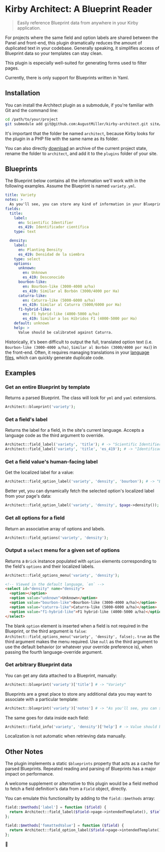 # Kirby Architect: A Blueprint Reader

> Easily reference Blueprint data from anywhere in your Kirby application.

For projects where the same field and option labels are shared between the Panel and front-end, this plugin dramatically reduces the amount of duplicated text in your codebase. Generally speaking, it simplifies access of Blueprint data so your templates can stay clean.

This plugin is especially well-suited for generating forms used to filter pages.

Currently, there is only support for Blueprints written in Yaml.


## Installation

You can install the Architect plugin as a submodule, if you're familiar with Git and the command line:

```sh
cd /path/to/your/project
git submodule add git@github.com:AugustMiller/kirby-architect.git site/plugins/architect
```

It's important that the folder be named `architect`, because Kirby looks for the plugin in a PHP file with the same name as its folder.

You can also directly [download](https://github.com/AugustMiller/kirby-architect/archive/master.zip) an archive of the current project state, rename the folder to `architect`, and add it to the `plugins` folder of your site.


## Blueprints

The Blueprint below contains all the information we'll work with in the following examples. Assume the Blueprint is named `variety.yml`.

```yml
title: Variety
notes: >
  As you'll see, you can store any kind of information in your Blueprints, and access it anywhere!
fields:
  title:
    label:
      en: Scientific Identifier
      es_419: Identificador científica
    type: text

  density:
    label:
      en: Planting Density
      es_419: Densidad de la siembra
    type: select
    options:
      unknown:
        en: Unknown
        es_419: Desconocido
      bourbon-like:
        en: Bourbon-like (3000-4000 a/ha)
        es_419: Similar al Borbón (3000/4000 por Ha)
      caturra-like:
        en: Caturra-like (5000-6000 a/ha)
        es_419: Similar al Caturra (5000/6000 por Ha)
      f1-hybrid-like:
        en: F1 hybrid-like (4000-5000 a/ha)
        es_419: Similar a los Híbridos F1 (4000-5000 por Ha)
    default: unknown
    help: >
      Value should be calibrated against Caturra.
```

Historically, it's been difficult to output the full, translated option text (i.e. `Bourbon-like (3000-4000 a/ha)`, `Similar al Borbón (3000/4000 por Ha)`) in the front-end. Often, it requires managing translations in your [language files](https://getkirby.com/docs/languages/variables), which can quickly generate duplicate code.

## Examples

### Get an entire Blueprint by template

Returns a parsed Blueprint. The class will look for `yml` and `yaml` extensions.

```php
Architect::blueprint('variety');
```

### Get a field's label

Returns the label for a field, in the site's current language. Accepts a language code as the third argument to override.

```php
Architect::field_label('variety', 'title'); # -> "Scientific Identifier"
Architect::field_label('variety', 'title', 'es_419'); # -> "Identificador científica"
```

### Get a field value's human-facing label

Get the localized label for a value:

```php
Architect::field_option_label('variety', 'density', 'bourbon'); # -> "Bourbon-like (3000-4000 a/ha)"
```

Better yet, you can dynamically fetch the selected option's localized label from your page's data:

```php
Architect::field_option_label('variety', 'density', $page->density());
```

### Get all options for a field

Return an associative array of options and labels.

```php
Architect::field_options('variety', 'density');
```

### Output a `select` menu for a given set of options

Returns a `Brick` instance populated with `option` elements corresponding to the field's `options` and their localized labels.

```php
Architect::field_options_menu('variety', 'density');
```

```html
<!-- Viewed in the default language, `en` -->
<select id="density" name="density">
  <option></option>
  <option value="unknown">Unknown</option>
  <option value="bourbon-like">Bourbon-like (3000-4000 a/ha)</option>
  <option value="caturra-like">Caturra-like (5000-6000 a/ha)</option>
  <option value="f1-hybrid-like">F1 hybrid-like (4000-5000 a/ha)</option>
</select>
```

The blank `option` element is inserted when a field is not required in the Blueprint, or the third argument is `false`: `Architect::field_options_menu('variety', 'density', false);`. `true` as the third argument makes the menu required. Use `null` as the third argument to use the default behavior (or whatever your override preference is), when passing the fourth language-override argument.

### Get arbitrary Blueprint data

You can get any data attached to a Blueprint, manually:

```php
Architect::blueprint('variety')['title'] # -> "Variety"
```

Blueprints are a great place to store any additional data you may want to associate with a particular template:

```php
Architect::blueprint('variety')['notes'] # -> "As you'll see, you can store any kind of information in your Blueprints, and access it anywhere!"
```

The same goes for data inside each field:

```php
Architect::field_info('variety', 'density')['help'] # -> Value should be calibrated against Caturra.
```

Localization is not automatic when retrieving data manually.

## Other Notes

The plugin implements a static `$blueprints` property that acts as a cache for parsed Blueprints. Repeated reading and parsing of Blueprints has a major impact on performance.

A welcome supplement or alternative to this plugin would be a field method to fetch a field definition's data from a `Field` object, directly.

You can emulate this functionality by adding to the `field::$methods` array:

```php
field::$methods['label'] = function ($field) {
  return Architect::field_label($field->page->intendedTemplate(), $field->name);
};

field::$methods['fomattedValue'] = function ($field) {
  return Architect::field_option_label($field->page->intendedTemplate(), $field->name, $field->value);
};
```

:deciduous_tree:
